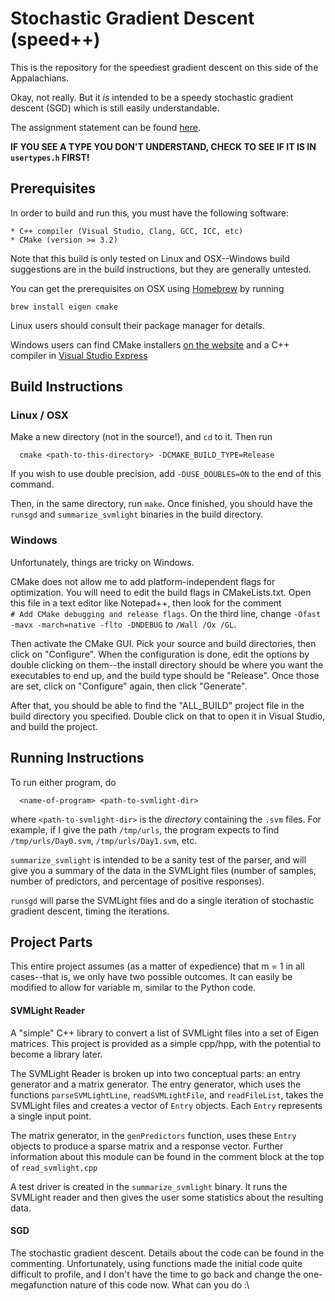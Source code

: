 Stochastic Gradient Descent (speed++)
============================================

This is the repository for the speediest gradient descent on this side of the Appalachians.

Okay, not really. But it *is* intended to be a speedy stochastic gradient descent (SGD) which is still easily understandable.

The assignment statement can be found [here](https://github.com/jgscott/SDS385/blob/master/exercises/exercises04.md).

**IF YOU SEE A TYPE YOU DON'T UNDERSTAND, CHECK TO SEE IF IT IS IN `usertypes.h` FIRST!**

## Prerequisites

In order to build and run this, you must have the following software:

    * C++ compiler (Visual Studio, Clang, GCC, ICC, etc)
    * CMake (version >= 3.2)
    
Note that this build is only tested on Linux and OSX--Windows build suggestions
are in the build instructions, but they are generally untested.

You can get the prerequisites on OSX using [Homebrew](http://brew.sh/) by running

```
brew install eigen cmake
```

Linux users should consult their package manager for details.

Windows users can find CMake installers [on the website](https://cmake.org/download/)
and a C++ compiler in [Visual Studio Express](https://www.visualstudio.com/vs/visual-studio-express/)

## Build Instructions

### Linux / OSX

Make a new directory (not in the source!), and `cd` to it. Then run

```
  cmake <path-to-this-directory> -DCMAKE_BUILD_TYPE=Release 
```

If you wish to use double precision, add `-DUSE_DOUBLES=ON` to the end of
this command.

Then, in the same directory, run `make`. Once finished, you should have the
`runsgd` and `summarize_svmlight` binaries in the build directory.

### Windows

Unfortunately, things are tricky on Windows.

CMake does not allow me to add platform-independent flags for
optimization. You will need to edit the build flags in CMakeLists.txt. Open 
this file in a text editor like Notepad++, then look for the comment  
`# Add CMake debugging and release flags`. On the third line, change
`-Ofast -mavx -march=native -flto -DNDEBUG` to `/Wall /Ox /GL`.

Then activate the CMake GUI. Pick your source and build directories, then 
click on "Configure". When the configuration is done, edit the options by
double clicking on them--the install directory should be where you want
the executables to end up, and the build type should be "Release". Once 
those are set, click on "Configure" again, then click "Generate".

After that, you should be able to find the "ALL_BUILD" project file in the build
directory you specified. Double click on that to open it in Visual Studio,
and build the project.

## Running Instructions

To run either program, do 

```
  <name-of-program> <path-to-svmlight-dir>
```

where `<path-to-svmlight-dir>` is the *directory* containing the `.svm` files.
For example, if I give the path `/tmp/urls`, the program expects to find
`/tmp/urls/Day0.svm`, `/tmp/urls/Day1.svm`, etc.

`summarize_svmlight` is intended to be a sanity test of the parser, and will
give you a summary of the data in the SVMLight files (number of samples,
number of predictors, and percentage of positive responses).

`runsgd` will parse the SVMLight files and do a single iteration of
stochastic gradient descent, timing the iterations.

## Project Parts

This entire project assumes (as a matter of expedience) that m = 1 in all
cases--that is, we only have two possible outcomes. It can easily be
modified to allow for variable m, similar to the Python code.

#### SVMLight Reader

A "simple" C++ library to convert a list of SVMLight files into a set of
Eigen matrices. This project is provided as a simple cpp/hpp, with the
potential to become a library later.

The SVMLight Reader is broken up into two conceptual parts: an entry generator
and a matrix generator. The entry generator, which uses the functions
`parseSVMLightLine`, `readSVMLightFile`, and `readFileList`, takes the
SVMLight files and creates a vector of `Entry` objects. Each `Entry` represents
a single input point.

The matrix generator, in the `genPredictors` function, uses these `Entry` objects
to produce a sparse matrix and a response vector. Further information about this
module can be found in the comment block at the top of `read_svmlight.cpp`

A test driver is created in the `summarize_svmlight` binary. It runs the SVMLight
reader and then gives the user some statistics about the resulting data.

#### SGD

The stochastic gradient descent. Details about the code can be found in the
commenting. Unfortunately, using functions made the initial code quite 
difficult to profile, and I don't have the time to go back and change
the one-megafunction nature of this code now. What can you do :\
